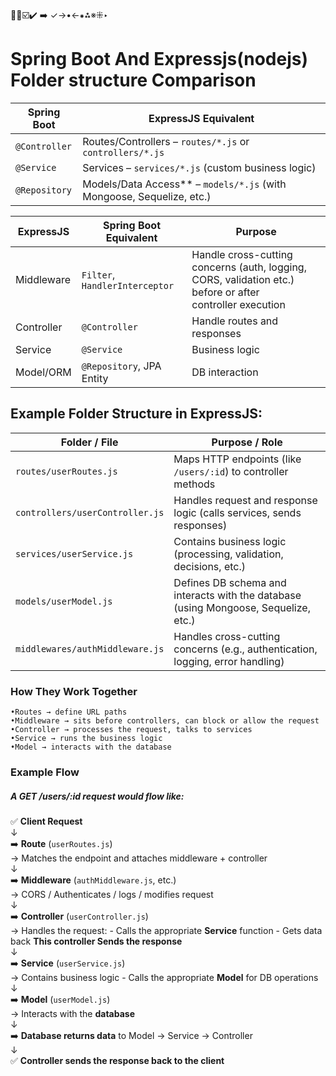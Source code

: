 🔴🔵☑️✔️ ➡️ ✓→•←⁕⁂※⁜‣

# Spring Boot And Expressjs(nodejs) Folder structure Comparison

| Spring Boot   | ExpressJS Equivalent                                                  |
| ------------- |-----------------------------------------------------------------------|
| `@Controller` | Routes/Controllers – `routes/*.js` or `controllers/*.js`              |
| `@Service`    | Services – `services/*.js` (custom business logic)                    |
| `@Repository` | Models/Data Access** – `models/*.js` (with Mongoose, Sequelize, etc.) |


| ExpressJS | Spring Boot Equivalent         | Purpose                                                                                                   |
|-----------|--------------------------------|-----------------------------------------------------------------------------------------------------------|
| Middleware| `Filter`, `HandlerInterceptor` | Handle cross-cutting concerns (auth, logging, CORS, validation etc.) before or after<br/> controller execution |
| Controller| `@Controller`                  | Handle routes and responses                                                                               |
| Service   | `@Service`                     | Business logic                                                                                            |
| Model/ORM | `@Repository`, JPA Entity      | DB interaction                                                                                            |



## Example Folder Structure in ExpressJS:

| Folder / File                   | Purpose / Role                                                                     |
|---------------------------------|------------------------------------------------------------------------------------|
| `routes/userRoutes.js`          | Maps HTTP endpoints (like `/users/:id`) to controller methods                      |
| `controllers/userController.js` | Handles request and response logic (calls services, sends responses)               |
| `services/userService.js`       | Contains business logic (processing, validation, decisions, etc.)                  |
| `models/userModel.js`           | Defines DB schema and interacts with the database (using Mongoose, Sequelize, etc.)|
| `middlewares/authMiddleware.js` | Handles cross-cutting concerns (e.g., authentication, logging, error handling)     |

### How They Work Together
    •Routes → define URL paths
    •Middleware → sits before controllers, can block or allow the request
    •Controller → processes the request, talks to services
    •Service → runs the business logic
    •Model → interacts with the database

### Example Flow
  ##### A GET /users/:id request would flow like:
✅ **Client Request**  
  ↓  
➡️ **Route** (`userRoutes.js`)  
  → Matches the endpoint and attaches middleware + controller  
  ↓  
➡️ **Middleware** (`authMiddleware.js`, etc.)  
  → CORS / Authenticates / logs / modifies request  
  ↓  
➡️ **Controller** (`userController.js`)  
  → Handles the request:
    - Calls the appropriate **Service** function
    - Gets data back
     **This controller Sends the response**  
  ↓  
➡️ **Service** (`userService.js`)  
  → Contains business logic
    - Calls the appropriate **Model** for DB operations  
  ↓  
➡️ **Model** (`userModel.js`)  
  → Interacts with the **database**  
  ↓  
➡️ **Database returns data** to Model → Service → Controller  
  ↓  
✅ **Controller sends the response back to the client**

